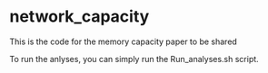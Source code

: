 # network_capacity
 This is the code for the memory capacity paper to be shared

 To run the anlyses, you can simply run the Run_analyses.sh script.
